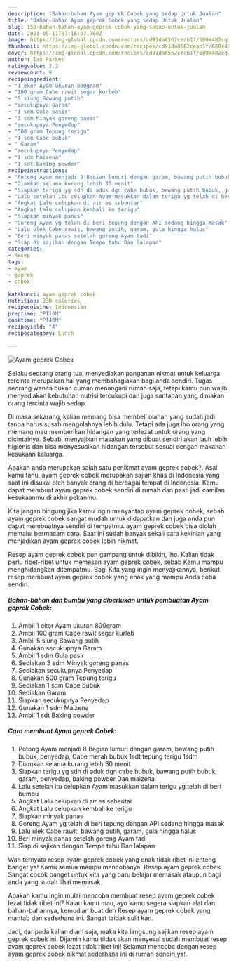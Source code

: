 ```yaml
---
description: "Bahan-bahan Ayam geprek Cobek yang sedap Untuk Jualan"
title: "Bahan-bahan Ayam geprek Cobek yang sedap Untuk Jualan"
slug: 150-bahan-bahan-ayam-geprek-cobek-yang-sedap-untuk-jualan
date: 2021-05-11T07:16:07.760Z
image: https://img-global.cpcdn.com/recipes/cd91da8562ceab1f/680x482cq70/ayam-geprek-cobek-foto-resep-utama.jpg
thumbnail: https://img-global.cpcdn.com/recipes/cd91da8562ceab1f/680x482cq70/ayam-geprek-cobek-foto-resep-utama.jpg
cover: https://img-global.cpcdn.com/recipes/cd91da8562ceab1f/680x482cq70/ayam-geprek-cobek-foto-resep-utama.jpg
author: Ian Parker
ratingvalue: 3.2
reviewcount: 9
recipeingredient:
- "1 ekor Ayam ukuran 800gram"
- "100 gram Cabe rawit segar kurleb"
- "5 siung Bawang putih"
- "secukupnya Garam"
- "1 sdm Gula pasir"
- "3 sdm Minyak goreng panas"
- "secukupnya Penyedap"
- "500 gram Tepung terigu"
- "1 sdm Cabe bubuk"
- " Garam"
- "secukupnya Penyedap"
- "1 sdm Maizena"
- "1 sdt Baking powder"
recipeinstructions:
- "Potong Ayam menjadi 8 Bagian lumuri dengan garam, bawang putih bubuk, penyedap, Cabe merah bubuk 1sdt tepung terigu 1sdm"
- "Diamkan selama kurang lebih 30 menit"
- "Siapkan terigu yg sdh di aduk dgn cabe bubuk, bawang putih bubuk, garam, penyedap, baking powder Dan maizena"
- "Lalu setelah itu celupkan Ayam masukkan dalam terigu yg telah di beri bumbu"
- "Angkat Lalu celupkan di air es sebentar"
- "Angkat Lalu celupkan kembali ke terigu"
- "Siapkan minyak panas"
- "Goreng Ayam yg telah di beri tepung dengan API sedang hingga masak"
- "Lalu ulek Cabe rawit, bawang putih, garam, gula hingga halus"
- "Beri minyak panas setelah goreng Ayam tadi"
- "Siap di sajikan dengan Tempe tahu Dan lalapan"
categories:
- Resep
tags:
- ayam
- geprek
- cobek

katakunci: ayam geprek cobek 
nutrition: 230 calories
recipecuisine: Indonesian
preptime: "PT13M"
cooktime: "PT40M"
recipeyield: "4"
recipecategory: Lunch

---
```



![Ayam geprek Cobek](https://img-global.cpcdn.com/recipes/cd91da8562ceab1f/680x482cq70/ayam-geprek-cobek-foto-resep-utama.jpg)

Selaku seorang orang tua, menyediakan panganan nikmat untuk keluarga tercinta merupakan hal yang membahagiakan bagi anda sendiri. Tugas seorang  wanita bukan cuman menangani rumah saja, tetapi kamu pun wajib menyediakan kebutuhan nutrisi tercukupi dan juga santapan yang dimakan orang tercinta wajib sedap.

Di masa  sekarang, kalian memang bisa membeli olahan yang sudah jadi tanpa harus susah mengolahnya lebih dulu. Tetapi ada juga lho orang yang memang mau memberikan hidangan yang terlezat untuk orang yang dicintainya. Sebab, menyajikan masakan yang dibuat sendiri akan jauh lebih higienis dan bisa menyesuaikan hidangan tersebut sesuai dengan makanan kesukaan keluarga. 



Apakah anda merupakan salah satu penikmat ayam geprek cobek?. Asal kamu tahu, ayam geprek cobek merupakan sajian khas di Indonesia yang saat ini disukai oleh banyak orang di berbagai tempat di Indonesia. Kamu dapat membuat ayam geprek cobek sendiri di rumah dan pasti jadi camilan kesukaanmu di akhir pekanmu.

Kita jangan bingung jika kamu ingin menyantap ayam geprek cobek, sebab ayam geprek cobek sangat mudah untuk didapatkan dan juga anda pun dapat membuatnya sendiri di tempatmu. ayam geprek cobek bisa diolah memalui bermacam cara. Saat ini sudah banyak sekali cara kekinian yang menjadikan ayam geprek cobek lebih nikmat.

Resep ayam geprek cobek pun gampang untuk dibikin, lho. Kalian tidak perlu ribet-ribet untuk memesan ayam geprek cobek, sebab Kamu mampu menghidangkan ditempatmu. Bagi Kita yang ingin menyajikannya, berikut resep membuat ayam geprek cobek yang enak yang mampu Anda coba sendiri.

<!--inarticleads1-->

##### Bahan-bahan dan bumbu yang diperlukan untuk pembuatan Ayam geprek Cobek:

1. Ambil 1 ekor Ayam ukuran 800gram
1. Ambil 100 gram Cabe rawit segar kurleb
1. Ambil 5 siung Bawang putih
1. Gunakan secukupnya Garam
1. Ambil 1 sdm Gula pasir
1. Sediakan 3 sdm Minyak goreng panas
1. Sediakan secukupnya Penyedap
1. Gunakan 500 gram Tepung terigu
1. Sediakan 1 sdm Cabe bubuk
1. Sediakan  Garam
1. Siapkan secukupnya Penyedap
1. Gunakan 1 sdm Maizena
1. Ambil 1 sdt Baking powder




<!--inarticleads2-->

##### Cara membuat Ayam geprek Cobek:

1. Potong Ayam menjadi 8 Bagian lumuri dengan garam, bawang putih bubuk, penyedap, Cabe merah bubuk 1sdt tepung terigu 1sdm
1. Diamkan selama kurang lebih 30 menit
1. Siapkan terigu yg sdh di aduk dgn cabe bubuk, bawang putih bubuk, garam, penyedap, baking powder Dan maizena
1. Lalu setelah itu celupkan Ayam masukkan dalam terigu yg telah di beri bumbu
1. Angkat Lalu celupkan di air es sebentar
1. Angkat Lalu celupkan kembali ke terigu
1. Siapkan minyak panas
1. Goreng Ayam yg telah di beri tepung dengan API sedang hingga masak
1. Lalu ulek Cabe rawit, bawang putih, garam, gula hingga halus
1. Beri minyak panas setelah goreng Ayam tadi
1. Siap di sajikan dengan Tempe tahu Dan lalapan




Wah ternyata resep ayam geprek cobek yang enak tidak ribet ini enteng banget ya! Kamu semua mampu mencobanya. Resep ayam geprek cobek Sangat cocok banget untuk kita yang baru belajar memasak ataupun bagi anda yang sudah lihai memasak.

Apakah kamu ingin mulai mencoba membuat resep ayam geprek cobek lezat tidak ribet ini? Kalau kamu mau, ayo kamu segera siapkan alat dan bahan-bahannya, kemudian buat deh Resep ayam geprek cobek yang mantab dan sederhana ini. Sangat taidak sulit kan. 

Jadi, daripada kalian diam saja, maka kita langsung sajikan resep ayam geprek cobek ini. Dijamin kamu tiidak akan menyesal sudah membuat resep ayam geprek cobek lezat tidak ribet ini! Selamat mencoba dengan resep ayam geprek cobek nikmat sederhana ini di rumah sendiri,ya!.

